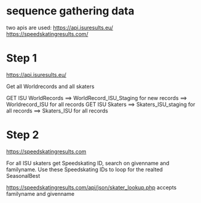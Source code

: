 # sequence gathering data
 two apis are used:
    https://api.isuresults.eu/
    https://speedskatingresults.com/


 # Step 1
 https://api.isuresults.eu/

Get all Worldrecords and all skaters 

 GET ISU WorldRecords ==> WorldRecord_ISU_Staging for new records ==> Worldrecord_ISU for all records
 GET ISU Skaters  ==> Skaters_ISU_staging for all records ==> Skaters_ISU for all records

 # Step 2
 https://speedskatingresults.com

 For all ISU skaters get Speedskating ID, search on givenname and familyname. Use these Speedskating IDs to loop for the realted SeasonalBest
 
 https://speedskatingresults.com/api/json/skater_lookup.php accepts familyname and givenname

 


